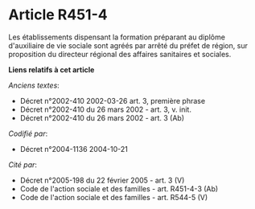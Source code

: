 # Article R451-4

Les établissements dispensant la formation préparant au diplôme d'auxiliaire de vie sociale sont agréés par arrêté du préfet
de région, sur proposition du directeur régional des affaires sanitaires et sociales.

**Liens relatifs à cet article**

_Anciens textes_:

  - Décret n°2002-410 2002-03-26 art. 3, première phrase
  - Décret n°2002-410 du 26 mars 2002 - art. 3, v. init.
  - Décret n°2002-410 du 26 mars 2002 - art. 3 (Ab)

_Codifié par_:

  - Décret n°2004-1136 2004-10-21

_Cité par_:

  - Décret n°2005-198 du 22 février 2005 - art. 3 (V)
  - Code de l'action sociale et des familles - art. R451-4-3 (Ab)
  - Code de l'action sociale et des familles - art. R544-5 (V)
